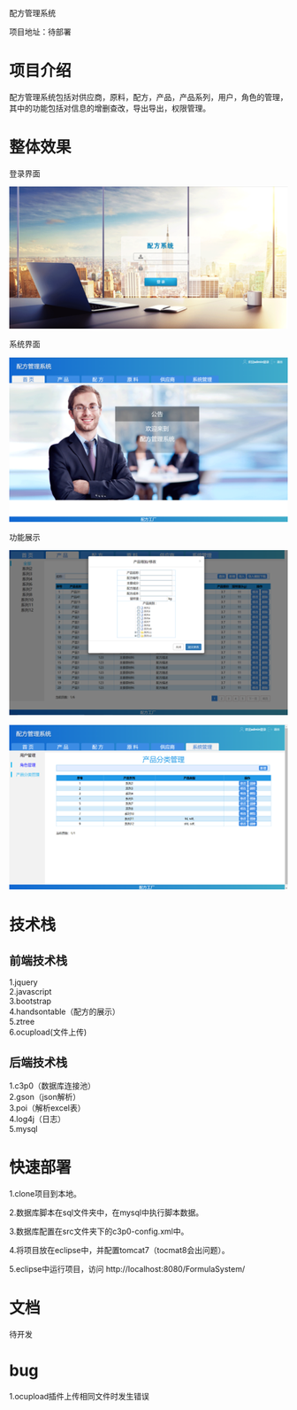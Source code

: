 配方管理系统

项目地址：待部署

# 项目介绍

配方管理系统包括对供应商，原料，配方，产品，产品系列，用户，角色的管理，其中的功能包括对信息的增删查改，导出导出，权限管理。

# 整体效果

登录界面

![Image text](https://github.com/youzhi0403/formula_system/blob/master/README_PICTURE/p1.png)

系统界面

![Image text](https://github.com/youzhi0403/formula_system/blob/master/README_PICTURE/p2.png)

功能展示

![Image text](https://github.com/youzhi0403/formula_system/blob/master/README_PICTURE/p3.png)

![Image text](https://github.com/youzhi0403/formula_system/blob/master/README_PICTURE/p4.png)

# 技术栈

## 前端技术栈

1.jquery  
2.javascript  
3.bootstrap  
4.handsontable（配方的展示）  
5.ztree  
6.ocupload(文件上传)  

## 后端技术栈

1.c3p0（数据库连接池）  
2.gson（json解析）  
3.poi（解析excel表）  
4.log4j（日志）  
5.mysql  

# 快速部署

1.clone项目到本地。  

2.数据库脚本在sql文件夹中，在mysql中执行脚本数据。 

3.数据库配置在src文件夹下的c3p0-config.xml中。

4.将项目放在eclipse中，并配置tomcat7（tocmat8会出问题）。

5.eclipse中运行项目，访问 http://localhost:8080/FormulaSystem/  

# 文档

待开发

# bug

1.ocupload插件上传相同文件时发生错误
